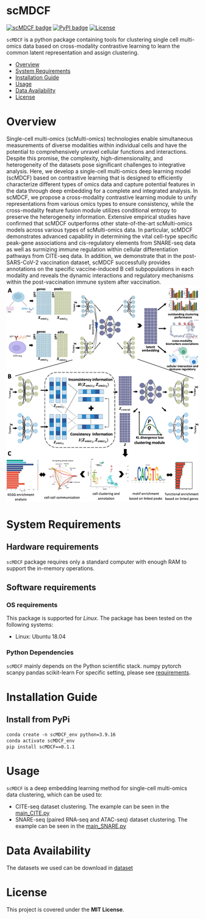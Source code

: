 # scMDCF

[![scMDCF badge](https://img.shields.io/badge/scMDCF-python-blue)](https://github.com/DARKpmm/scMDCF)
[![PyPI badge](https://img.shields.io/pypi/v/scMDCF.svg)](https://pypi.org/project/scMDCF/)
[![License](https://img.shields.io/badge/License-MIT-green.svg)](https://opensource.org/licenses/MIT)

`scMDCF` is a python package containing tools for clustering single cell multi-omics data based on cross-modality contrastive learning to learn the common latent representation and assign clustering.

- [Overview](#overview)
- [System Requirements](#system-requirements)
- [Installation Guide](#installation-guide)
- [Usage](#usage)
- [Data Availability](#data-availability)
- [License](#license)

# Overview
Single-cell multi-omics (scMulti-omics) technologies enable simultaneous measurements of diverse modalities within individual cells and have the potential to comprehensively unravel cellular functions and interactions. Despite this promise, the complexity, high-dimensionality, and heterogeneity of the datasets pose significant challenges to integrative analysis. Here, we develop a single-cell multi-omics deep learning model (scMDCF) based on contrastive learning that is designed to efficiently characterize different types of omics data and capture potential features in the data through deep embedding for a complete and integrated analysis. In scMDCF, we propose a cross-modality contrastive learning module to unify representations from various omics types to ensure consistency, while the cross-modality feature fusion module utilizes conditional entropy to preserve the heterogeneity information. Extensive empirical studies have confirmed that scMDCF outperforms other state-of-the-art scMulti-omics models across various types of scMulti-omics data. In particular, scMDCF demonstrates advanced capability in determining the vital cell-type specific peak-gene associations and cis-regulatory elements from SNARE-seq data as well as surmizing immune regulation within cellular differentiation pathways from CITE-seq data. In addition, we demonstrate that in the post-SARS-CoV-2 vaccination dataset, scMDCF successfully provides annotations on the specific vaccine-induced B cell subpopulations in each modality and reveals the dynamic interactions and regulatory mechanisms within the post-vaccination immune system after vaccination.
![The framework plot of scMDCF](https://github.com/DARKpmm/scMDCF/raw/main/scMDCF.png)

# System Requirements
## Hardware requirements
`scMDCF` package requires only a standard computer with enough RAM to support the in-memory operations.

## Software requirements
### OS requirements
This package is supported for *Linux*. The package has been tested on the following systems:
* Linux: Ubuntu 18.04

### Python Dependencies
`scMDCF` mainly depends on the Python scientific stack.
    numpy
    pytorch
    scanpy
    pandas
    scikit-learn
For specific setting, please see <a href="https://github.com/DARKpmm/scMDCF/blob/main/requirements.txt">requirements</a>.

# Installation Guide
## Install from PyPi
    conda create -n scMDCF_env python=3.9.16
    conda activate scMDCF_env
    pip install scMDCF==0.1.1

# Usage
`scMDCF` is a deep embedding learning method for single-cell multi-omics data clustering, which can be used to:
* CITE-seq dataset clustering. The example can be seen in the <a href="https://github.com/DARKpmm/scMDCF/tree/main/tutorial/main_CITE.py">main_CITE.py</a>
* SNARE-seq (paired RNA-seq and ATAC-seq) dataset clustering. The example can be seen in the <a href="https://github.com/DARKpmm/scMDCF/tree/main/tutorial/main_SNARE.py">main_SNARE.py</a>

# Data Availability
The datasets we used can be download in <a href="https://github.com/DARKpmm/scMDCF/tree/main/dataset">dataset</a>

# License
This project is covered under the **MIT License**.
